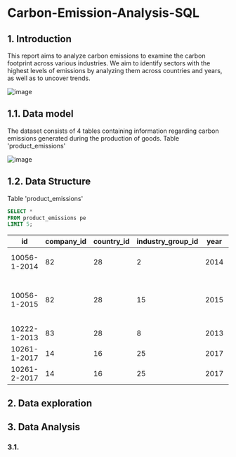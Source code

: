 # Carbon-Emission-Analysis-SQL

## 1. Introduction
This report aims to analyze carbon emissions to examine the carbon footprint across various industries. We aim to identify sectors with the highest levels of emissions by analyzing them across countries and years, as well as to uncover trends.

![image](https://github.com/user-attachments/assets/e50232d7-f7d9-4990-ba44-fbc67708b562) 

## 1.1. Data model
The dataset consists of 4 tables containing information regarding carbon emissions generated during the production of goods.
Table 'product_emissions'

![image](https://github.com/user-attachments/assets/acb7d961-bf0a-4ce0-8325-ae9a512b054d)

## 1.2. Data Structure
Table 'product_emissions'
```SQL
SELECT *
FROM product_emissions pe
LIMIT 5;
```

|id|company_id|country_id|industry_group_id|year|product_name|weight_kg|carbon_footprint_pcf|upstream_percent_total_pcf|operations_percent_total_pcf|downstream_percent_total_pcf|
|--|----------|----------|-----------------|----|------------|---------|--------------------|--------------------------|----------------------------|----------------------------|
|10056-1-2014|82|28|2|2014|Frosted Flakes(R) Cereal|0.7485|2|57.50|30.00|12.50|
|10056-1-2015|82|28|15|2015|"Frosted Flakes, 23 oz, produced in Lancaster, PA (one carton)"|0.7485|2|57.50|30.00|12.50|
|10222-1-2013|83|28|8|2013|Office Chair|20.68|73|80.63|17.36|2.01|
|10261-1-2017|14|16|25|2017|Multifunction Printers|110.0|1488|30.65|5.51|63.84|
|10261-2-2017|14|16|25|2017|Multifunction Printers|110.0|1818|25.08|4.51|70.41|


## 2. Data exploration


## 3. Data Analysis
### 3.1.


